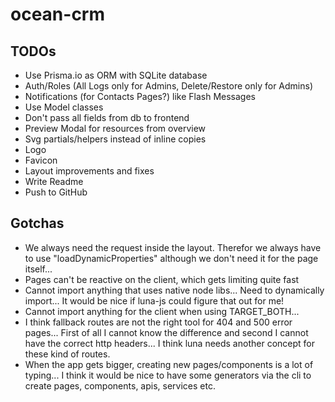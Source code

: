 # ocean-crm

## TODOs
* Use Prisma.io as ORM with SQLite database
* Auth/Roles (All Logs only for Admins, Delete/Restore only for Admins)
* Notifications (for Contacts Pages?) like Flash Messages
* Use Model classes
* Don't pass all fields from db to frontend
* Preview Modal for resources from overview
* Svg partials/helpers instead of inline copies
* Logo
* Favicon
* Layout improvements and fixes
* Write Readme
* Push to GitHub

## Gotchas
* We always need the request inside the layout. Therefor we always have to use "loadDynamicProperties" although we don't need it for the page itself...
* Pages can't be reactive on the client, which gets limiting quite fast
* Cannot import anything that uses native node libs... Need to dynamically import... It would be nice if luna-js could figure that out for me!
* Cannot import anything for the client when using TARGET_BOTH...
* I think fallback routes are not the right tool for 404 and 500 error pages... First of all I cannot know the difference and second I cannot have the correct http headers... I think luna needs another concept for these kind of routes.
* When the app gets bigger, creating new pages/components is a lot of typing... I think it would be nice to have some generators via the cli to create pages, components, apis, services etc.

